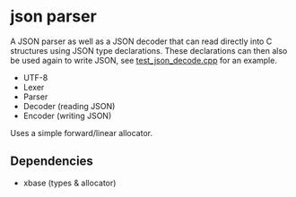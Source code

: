 # json parser

A JSON parser as well as a JSON decoder that can read directly into C structures using JSON type declarations.
These declarations can then also be used again to write JSON, see [test_json_decode.cpp](https://github.com/jurgen-kluft/xjson/blob/main/source/test/cpp/test_json_decode.cpp) for an example.

- UTF-8
- Lexer
- Parser
- Decoder (reading JSON)
- Encoder (writing JSON)

Uses a simple forward/linear allocator.

## Dependencies

- xbase (types & allocator)

